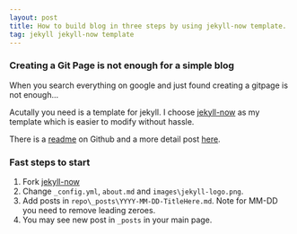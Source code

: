```yaml
---
layout: post
title: How to build blog in three steps by using jekyll-now template.
tag: jekyll jekyll-now template
---
```


### Creating a Git Page is not enough for a simple blog
When you search everything on google and just found creating a gitpage is not enough...

Acutally you need is a template for jekyll. 
I choose [jekyll-now](https://github.com/barryclark/jekyll-now) as my template which is easier to modify without hassle.

There is a [readme](https://github.com/barryclark/jekyll-now) on Github and a more detail post [here](https://www.smashingmagazine.com/2014/08/build-blog-jekyll-github-pages/).

### Fast steps to start
1. Fork [jekyll-now](https://github.com/barryclark/jekyll-now) 
2. Change `_config.yml`, `about.md` and `images\jekyll-logo.png`.
3. Add posts in `repo\_posts\YYYY-MM-DD-TitleHere.md`. Note for MM-DD you need to remove leading zeroes.
4. You may see new post in `_posts` in your main page.